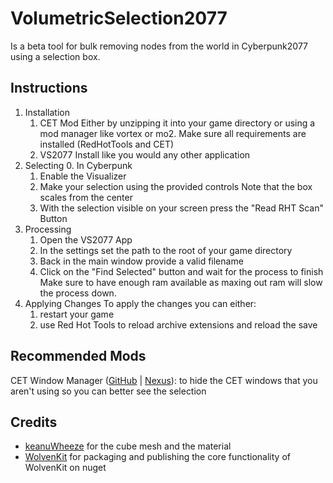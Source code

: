 
# VolumetricSelection2077
Is a beta tool for bulk removing nodes from the world in Cyberpunk2077 using a selection box.

## Instructions
1. Installation
    1. CET Mod
       Either by unzipping it into your game directory or using a mod manager like vortex or mo2.
       Make sure all requirements are installed (RedHotTools and CET)
    2. VS2077
       Install like you would any other application
2. Selecting
    0. In Cyberpunk
    1. Enable the Visualizer
    2. Make your selection using the provided controls
       Note that the box scales from the center
    3. With the selection visible on your screen press the "Read RHT Scan" Button
3. Processing
    1. Open the VS2077 App
    2. In the settings set the path to the root of your game directory
    3. Back in the main window provide a valid filename
    4. Click on the "Find Selected" button and wait for the process to finish
       Make sure to have enough ram available as maxing out ram will slow the process down.
4. Applying Changes
   To apply the changes you can either:
    1. restart your game
    2. use Red Hot Tools to reload archive extensions and reload the save

## Recommended Mods
CET Window Manager ([GitHub](https://github.com/notaspirit/CET-Window-Manager) | [Nexus](https://www.nexusmods.com/cyberpunk2077/mods/18448)): to hide the CET windows that you aren't using so you can better see the selection

## Credits
- [keanuWheeze](https://github.com/justarandomguyintheinternet) for the cube mesh and the material
- [WolvenKit](https://github.com/WolvenKit/WolvenKit) for packaging and publishing the core functionality of WolvenKit on nuget
